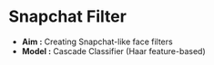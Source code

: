 # Snapchat Filter

* **Aim :** Creating Snapchat-like face filters
* **Model :** Cascade Classifier (Haar feature-based)
